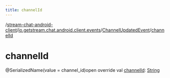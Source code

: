 ```yaml
---
title: channelId
---
```

/[stream-chat-android-client](../../index.md)/[io.getstream.chat.android.client.events](../index.md)/[ChannelUpdatedEvent](index.md)/[channelId](channelId.md)  
  
  
  
# channelId  
@SerializedName(value = channel_id)open override val [channelId](channelId.md): [String](https://kotlinlang.org/api/latest/jvm/stdlib/kotlin/-string/index.html)
